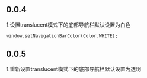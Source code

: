 ## 0.0.4

1.设置translucent模式下的底部导航栏默认设置为白色
```
window.setNavigationBarColor(Color.WHITE);
```


## 0.0.5
1.重新设置translucent模式下的底部导航栏默认设置为透明